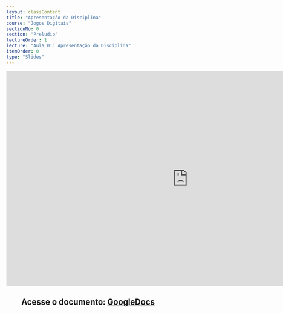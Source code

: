 ```yaml
---
layout: classContent
title: "Apresentação da Disciplina"
course: "Jogos Digitais"
sectionNo: 0
section: "Preludio"
lectureOrder: 1
lecture: "Aula 01: Apresentação da Disciplina"
itemOrder: 0
type: "Slides"
---
```


<iframe src="https://docs.google.com/presentation/d/e/2PACX-1vQi8Wql-uGcLxvWim5Clp0AqR_Vkc9i8Z4yLx2jKVT3e6u2XWCSnCdJ34J-975UdRdzfx8KD4OO2Y93/embed?start=false&loop=false&delayms=3000" frameborder="0" width="960" height="569" allowfullscreen="true" mozallowfullscreen="true" webkitallowfullscreen="true"></iframe>

## &nbsp;&nbsp;&nbsp;&nbsp;&nbsp;&nbsp;&nbsp;&nbsp;Acesse o documento: [GoogleDocs](https://docs.google.com/presentation/d/1SqhO0sOdC78HeIZnr36IWFf6K9YsTsflb3uyBPguHAI/preview?rm=minimal&usp=sharing)
